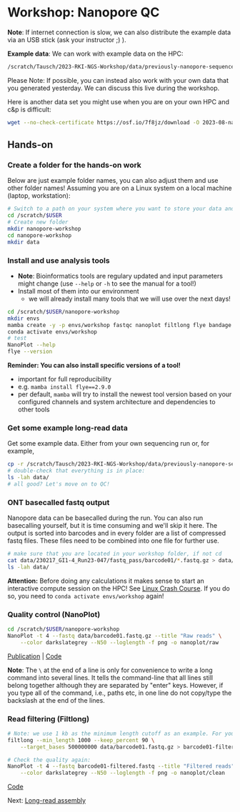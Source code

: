 # Workshop: Nanopore QC

**Note**: If internet connection is slow, we can also distribute the example data via an USB stick (ask your instructor ;) ). 

**Example data**: We can work with example data on the HPC:

```bash
/scratch/Tausch/2023-RKI-NGS-Workshop/data/previously-nanopore-sequenced/
```

Please Note: If possible, you can instead also work with your own data that you generated yesterday. We can discuss this live during the workshop.

Here is another data set you might use when you are on your own HPC and c&p is difficult: 

```bash
wget --no-check-certificate https://osf.io/7f8jz/download -O 2023-08-nanopore-workshop-example-bacteria.zip
```

## Hands-on

### Create a folder for the hands-on work

Below are just example folder names, you can also adjust them and use other folder names! Assuming you are on a Linux system on a local machine (laptop, workstation):

```sh
# Switch to a path on your system where you want to store your data and results (you should be already on this path)
cd /scratch/$USER
# Create new folder
mkdir nanopore-workshop
cd nanopore-workshop
mkdir data
```

### Install and use analysis tools

* **Note**: Bioinformatics tools are regulary updated and input parameters might change (use `--help` or `-h` to see the manual for a tool!)
* Install most of them into our environment
    * we will already install many tools that we will use over the next days!

```bash
cd /scratch/$USER/nanopore-workshop
mkdir envs
mamba create -y -p envs/workshop fastqc nanoplot filtlong flye bandage minimap2 tablet racon samtools igv
conda activate envs/workshop
# test
NanoPlot --help
flye --version
```

__Reminder: You can also install specific versions of a tool!__
* important for full reproducibility
* e.g. `mamba install flye==2.9.0`
* per default, `mamba` will try to install the newest tool version based on your configured channels and system architecture and dependencies to other tools

### Get some example long-read data 

Get some example data. Either from your own sequencing run or, for example,

```bash
cp -r /scratch/Tausch/2023-RKI-NGS-Workshop/data/previously-nanopore-sequenced/230217_GI1-4_Run23-047 /scratch/$USER/nanopore-workshop/data
# double-check that everything is in place:
ls -lah data/
# all good? Let's move on to QC!
```

### ONT basecalled fastq output 

Nanopore data can be basecalled during the run. You can also run basecalling yourself, but it is time consuming and we'll skip it here. The output is sorted into barcodes and in every folder are a list of compressed fastq files. These files need to be combined into one file for further use.

```bash
# make sure that you are located in your workshop folder, if not cd
cat data/230217_GI1-4_Run23-047/fastq_pass/barcode01/*.fastq.gz > data/barcode01.fastq.gz
ls -lah data/
```

**Attention:** Before doing any calculations it makes sense to start an interactive compute session on the HPC! See [Linux Crash Course](../linux.md). If you do so, you need to `conda activate envs/workshop` again!

### Quality control (NanoPlot)

```bash
cd /scratch/$USER/nanopore-workshop
NanoPlot -t 4 --fastq data/barcode01.fastq.gz --title "Raw reads" \
    --color darkslategrey --N50 --loglength -f png -o nanoplot/raw
```
[Publication](https://academic.oup.com/bioinformatics/advance-article/doi/10.1093/bioinformatics/bty149/4934939) | [Code](https://github.com/wdecoster/NanoPlot)

**Note**: The `\` at the end of a line is only for convenience to write a long command into several lines. It tells the command-line that all lines still belong together although they are separated by "enter" keys. However, if you type all of the command, i.e., paths etc, in one line do not copy/type the backslash at the end of the lines.

### Read filtering (Filtlong)

```bash
# Note: we use 1 kb as the minimum length cutoff as an example. For your "real" samples other parameters might be better. Do QC before! 
filtlong --min_length 1000 --keep_percent 90 \
    --target_bases 500000000 data/barcode01.fastq.gz > barcode01-filtered.fastq

# Check the quality again:
NanoPlot -t 4 --fastq barcode01-filtered.fastq --title "Filtered reads" \
    --color darkslategrey --N50 --loglength -f png -o nanoplot/clean
```
[Code](https://github.com/rrwick/Filtlong)

Next: [Long-read assembly](5_LR_assembly.md)